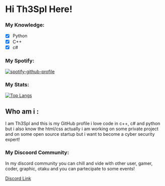 # Hi Th3Spl Here!

### My Knowledge:
- [x] Python
- [x] C++
- [x] c#

### My Spotify:
[![spotify-github-profile](https://spotify-github-profile.vercel.app/api/view?uid=31e2zm5f74xifzyo73v62bg6kp7a&cover_image=true&theme=natemoo-re&bar_color=1138d4&bar_color_cover=false)](https://spotify-github-profile.vercel.app/api/view?uid=31e2zm5f74xifzyo73v62bg6kp7a&redirect=true)

### My Stats:
[![Top Langs](https://github-readme-stats.vercel.app/api/top-langs/?username=th3spl&layout=compact&hide_title=false&title_color=00ff35&bg_color=495273&text_color=000000&border_color=000000)](https://github.com/anuraghazra/github-readme-stats)

## Who am i :
I am Th3Spl and this is my GitHub profile
i love code in c++, c# and python but i also 
know the html/css actually i am working on some 
private project and on some open source startup
but i want to become a cyber security expert!

### My Discoord Community:
In my discord community you can chill and vide with other 
user, gamer, coder, graphic, otaku and you can partecipate
to some events!

[Discord Link](https://discord.gg/635ysHGDG6)
